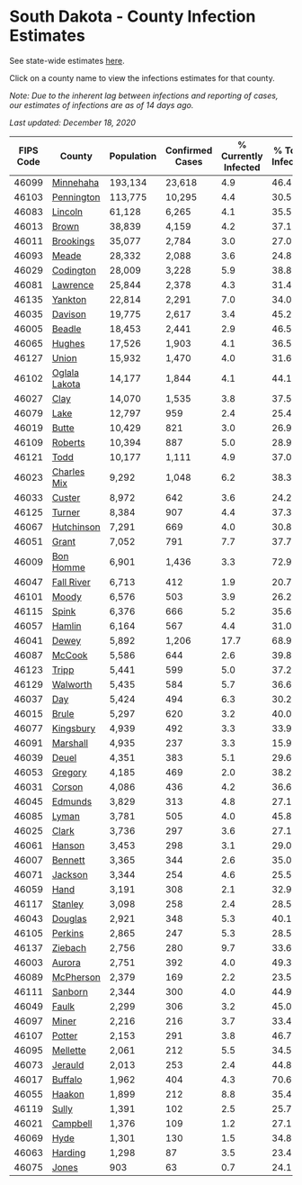 # South Dakota - County Infection Estimates

See state-wide estimates [here](/infections/us-sd).

Click on a county name to view the infections estimates for that county.

*Note: Due to the inherent lag between infections and reporting of cases, our estimates of infections are as of 14 days ago.*

*Last updated: December 18, 2020*

|   FIPS Code |                         County |   Population |   Confirmed Cases |   % Currently Infected |   % Total Infected |
|-------------|--------------------------------|--------------|-------------------|------------------------|--------------------|
|       46099 |         [Minnehaha](minnehaha) |      193,134 |            23,618 |                    4.9 |               46.4 |
|       46103 |       [Pennington](pennington) |      113,775 |            10,295 |                    4.4 |               30.5 |
|       46083 |             [Lincoln](lincoln) |       61,128 |             6,265 |                    4.1 |               35.5 |
|       46013 |                 [Brown](brown) |       38,839 |             4,159 |                    4.2 |               37.1 |
|       46011 |         [Brookings](brookings) |       35,077 |             2,784 |                    3.0 |               27.0 |
|       46093 |                 [Meade](meade) |       28,332 |             2,088 |                    3.6 |               24.8 |
|       46029 |         [Codington](codington) |       28,009 |             3,228 |                    5.9 |               38.8 |
|       46081 |           [Lawrence](lawrence) |       25,844 |             2,378 |                    4.3 |               31.4 |
|       46135 |             [Yankton](yankton) |       22,814 |             2,291 |                    7.0 |               34.0 |
|       46035 |             [Davison](davison) |       19,775 |             2,617 |                    3.4 |               45.2 |
|       46005 |               [Beadle](beadle) |       18,453 |             2,441 |                    2.9 |               46.5 |
|       46065 |               [Hughes](hughes) |       17,526 |             1,903 |                    4.1 |               36.5 |
|       46127 |                 [Union](union) |       15,932 |             1,470 |                    4.0 |               31.6 |
|       46102 | [Oglala Lakota](oglala-lakota) |       14,177 |             1,844 |                    4.1 |               44.1 |
|       46027 |                   [Clay](clay) |       14,070 |             1,535 |                    3.8 |               37.5 |
|       46079 |                   [Lake](lake) |       12,797 |               959 |                    2.4 |               25.4 |
|       46019 |                 [Butte](butte) |       10,429 |               821 |                    3.0 |               26.9 |
|       46109 |             [Roberts](roberts) |       10,394 |               887 |                    5.0 |               28.9 |
|       46121 |                   [Todd](todd) |       10,177 |             1,111 |                    4.9 |               37.0 |
|       46023 |     [Charles Mix](charles-mix) |        9,292 |             1,048 |                    6.2 |               38.3 |
|       46033 |               [Custer](custer) |        8,972 |               642 |                    3.6 |               24.2 |
|       46125 |               [Turner](turner) |        8,384 |               907 |                    4.4 |               37.3 |
|       46067 |       [Hutchinson](hutchinson) |        7,291 |               669 |                    4.0 |               30.8 |
|       46051 |                 [Grant](grant) |        7,052 |               791 |                    7.7 |               37.7 |
|       46009 |         [Bon Homme](bon-homme) |        6,901 |             1,436 |                    3.3 |               72.9 |
|       46047 |       [Fall River](fall-river) |        6,713 |               412 |                    1.9 |               20.7 |
|       46101 |                 [Moody](moody) |        6,576 |               503 |                    3.9 |               26.2 |
|       46115 |                 [Spink](spink) |        6,376 |               666 |                    5.2 |               35.6 |
|       46057 |               [Hamlin](hamlin) |        6,164 |               567 |                    4.4 |               31.0 |
|       46041 |                 [Dewey](dewey) |        5,892 |             1,206 |                   17.7 |               68.9 |
|       46087 |               [McCook](mccook) |        5,586 |               644 |                    2.6 |               39.8 |
|       46123 |                 [Tripp](tripp) |        5,441 |               599 |                    5.0 |               37.2 |
|       46129 |           [Walworth](walworth) |        5,435 |               584 |                    5.7 |               36.6 |
|       46037 |                     [Day](day) |        5,424 |               494 |                    6.3 |               30.2 |
|       46015 |                 [Brule](brule) |        5,297 |               620 |                    3.2 |               40.0 |
|       46077 |         [Kingsbury](kingsbury) |        4,939 |               492 |                    3.3 |               33.9 |
|       46091 |           [Marshall](marshall) |        4,935 |               237 |                    3.3 |               15.9 |
|       46039 |                 [Deuel](deuel) |        4,351 |               383 |                    5.1 |               29.6 |
|       46053 |             [Gregory](gregory) |        4,185 |               469 |                    2.0 |               38.2 |
|       46031 |               [Corson](corson) |        4,086 |               436 |                    4.2 |               36.6 |
|       46045 |             [Edmunds](edmunds) |        3,829 |               313 |                    4.8 |               27.1 |
|       46085 |                 [Lyman](lyman) |        3,781 |               505 |                    4.0 |               45.8 |
|       46025 |                 [Clark](clark) |        3,736 |               297 |                    3.6 |               27.1 |
|       46061 |               [Hanson](hanson) |        3,453 |               298 |                    3.1 |               29.0 |
|       46007 |             [Bennett](bennett) |        3,365 |               344 |                    2.6 |               35.0 |
|       46071 |             [Jackson](jackson) |        3,344 |               254 |                    4.6 |               25.5 |
|       46059 |                   [Hand](hand) |        3,191 |               308 |                    2.1 |               32.9 |
|       46117 |             [Stanley](stanley) |        3,098 |               258 |                    2.4 |               28.5 |
|       46043 |             [Douglas](douglas) |        2,921 |               348 |                    5.3 |               40.1 |
|       46105 |             [Perkins](perkins) |        2,865 |               247 |                    5.3 |               28.5 |
|       46137 |             [Ziebach](ziebach) |        2,756 |               280 |                    9.7 |               33.6 |
|       46003 |               [Aurora](aurora) |        2,751 |               392 |                    4.0 |               49.3 |
|       46089 |         [McPherson](mcpherson) |        2,379 |               169 |                    2.2 |               23.5 |
|       46111 |             [Sanborn](sanborn) |        2,344 |               300 |                    4.0 |               44.9 |
|       46049 |                 [Faulk](faulk) |        2,299 |               306 |                    3.2 |               45.0 |
|       46097 |                 [Miner](miner) |        2,216 |               216 |                    3.7 |               33.4 |
|       46107 |               [Potter](potter) |        2,153 |               291 |                    3.8 |               46.7 |
|       46095 |           [Mellette](mellette) |        2,061 |               212 |                    5.5 |               34.5 |
|       46073 |             [Jerauld](jerauld) |        2,013 |               253 |                    2.4 |               44.8 |
|       46017 |             [Buffalo](buffalo) |        1,962 |               404 |                    4.3 |               70.6 |
|       46055 |               [Haakon](haakon) |        1,899 |               212 |                    8.8 |               35.4 |
|       46119 |                 [Sully](sully) |        1,391 |               102 |                    2.5 |               25.7 |
|       46021 |           [Campbell](campbell) |        1,376 |               109 |                    1.2 |               27.1 |
|       46069 |                   [Hyde](hyde) |        1,301 |               130 |                    1.5 |               34.8 |
|       46063 |             [Harding](harding) |        1,298 |                87 |                    3.5 |               23.4 |
|       46075 |                 [Jones](jones) |          903 |                63 |                    0.7 |               24.1 |